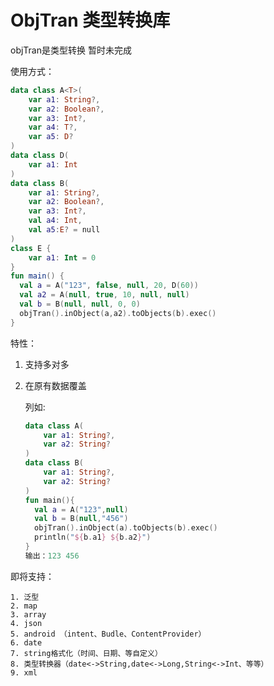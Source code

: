 # ObjTran 类型转换库

objTran是类型转换   暂时未完成

使用方式：

```kotlin
data class A<T>(
    var a1: String?,
    var a2: Boolean?,
    var a3: Int?,
    var a4: T?,
    var a5: D?
)
data class D(
    var a1: Int
)
data class B(
    var a1: String?,
    var a2: Boolean?,
    var a3: Int?,
    val a4: Int,
  	val a5:E? = null
)
class E {
    var a1: Int = 0
}
fun main() {
  val a = A("123", false, null, 20, D(60))
  val a2 = A(null, true, 10, null, null)
  val b = B(null, null, 0, 0)
  objTran().inObject(a,a2).toObjects(b).exec()
}
```

特性：

 1. 支持多对多

 2. 在原有数据覆盖

    列如:

    ```kotlin
    data class A(
        var a1: String?,
        var a2: String?
    )
    data class B(
        var a1: String?,
        var a2: String?
    )
    fun main(){
      val a = A("123",null)
      val b = B(null,"456")
      objTran().inObject(a).toObjects(b).exec()
      println("${b.a1} ${b.a2}")
    }
    输出：123 456
    ```

即将支持：

 	1. 泛型
 	2. map
 	3. array
 	4. json
 	5. android （intent、Budle、ContentProvider）
 	6. date
 	7. string格式化（时间、日期、等自定义）
 	8. 类型转换器（date<->String,date<->Long,String<->Int、等等）
 	9. xml

